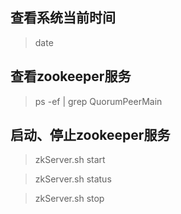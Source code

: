 ## 查看系统当前时间
> date
## 查看zookeeper服务
> ps -ef | grep QuorumPeerMain
## 启动、停止zookeeper服务
> zkServer.sh   start

> zkServer.sh   status

> zkServer.sh    stop

